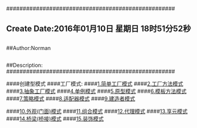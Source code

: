 ###################################################
## Create Date:2016年01月10日 星期日 18时51分52秒
##
##Author:Norman
##
##Description: 
###################################################

####创建型模式
####工厂模式:
####[1.简单工厂模式](./SimpleFactoryPattern)
####[2.工厂方法模式](./FactoryMethod)
####[3.抽象工厂模式](./AbstractFactory)
####[4.单例模式](./Singleton)
####[5.原型模式](./PrototypePattern)
####[6.模板方法模式](./TemplateMethod)
####[7.策略模式](./StrategyPattern)
####[8.适配器模式](./Adapter)
####[9.建造者模式](./Builder)

####[10.外观(门面)模式](./Facade)
####[11.组合模式](./Composite/)
####[12.代理模式](./Proxy/)
####[13.享元模式](./Flyweight/)
####[14.桥梁(桥接)模式](./Bridge/)
####[15.装饰模式](.//)
